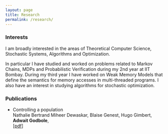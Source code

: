 ```yaml
---
layout: page
title: Research
permalink: /research/
---
```


### Interests

I am broadly interested in the areas of Theoretical Computer Science, Stochastic Systems, Algorithms and Optimization. 

In particular I have studied and worked on problems related to Markov Chains, MDPs and Probabilistic Verification during my 2nd year at IIT Bombay. During my third year I have worked on Weak Memory Models that define the semantics for memory accesses in multi-threaded programs. I also have an interest in studying algorithms for stochastic optimization. 

### Publications

* Controlling a population<br/>
Nathalie Bertrand Miheer Dewaskar, Blaise Genest, Hugo Gimbert, **Adwait Godbole**, </br>
\[[pdf](https://arxiv.org/pdf/1807.00893.pdf)\] 
<!-- \[[page](https://ag1502.github.io/cap)\] -->

<!-- 
### Contact me

[adwaitg@cse.iitb.ac.in](mailto:adwaitg@cse.iitb.ac.in) -->